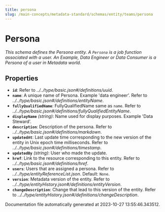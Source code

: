 ```yaml
---
title: persona
slug: /main-concepts/metadata-standard/schemas/entity/teams/persona
---
```


# Persona

*This schema defines the Persona entity. A `Persona` is a job function associated with a user. An Example, Data Engineer or Data Consumer is a Persona of a user in Metadata world.*

## Properties

- **`id`**: Refer to *../../type/basic.json#/definitions/uuid*.
- **`name`**: A unique name of Persona. Example 'data engineer'. Refer to *../../type/basic.json#/definitions/entityName*.
- **`fullyQualifiedName`**: FullyQualifiedName same as `name`. Refer to *../../type/basic.json#/definitions/fullyQualifiedEntityName*.
- **`displayName`** *(string)*: Name used for display purposes. Example 'Data Steward'.
- **`description`**: Description of the persona. Refer to *../../type/basic.json#/definitions/markdown*.
- **`updatedAt`**: Last update time corresponding to the new version of the entity in Unix epoch time milliseconds. Refer to *../../type/basic.json#/definitions/timestamp*.
- **`updatedBy`** *(string)*: User who made the update.
- **`href`**: Link to the resource corresponding to this entity. Refer to *../../type/basic.json#/definitions/href*.
- **`users`**: Users that are assigned a persona. Refer to *../../type/entityReferenceList.json*. Default: `None`.
- **`version`**: Metadata version of the entity. Refer to *../../type/entityHistory.json#/definitions/entityVersion*.
- **`changeDescription`**: Change that lead to this version of the entity. Refer to *../../type/entityHistory.json#/definitions/changeDescription*.


Documentation file automatically generated at 2023-10-27 13:55:46.343512.
